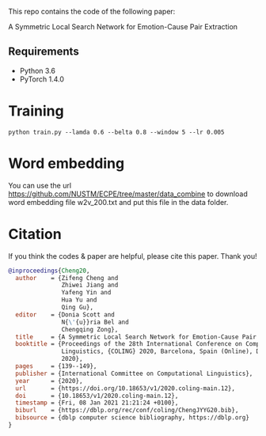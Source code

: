 This repo contains the code of the following paper:

A Symmetric Local Search Network for Emotion-Cause Pair Extraction

## Requirements

- Python 3.6
- PyTorch 1.4.0

# Training
```shell
python train.py --lamda 0.6 --belta 0.8 --window 5 --lr 0.005
```

# Word embedding
You can use the url https://github.com/NUSTM/ECPE/tree/master/data_combine to download word embedding file w2v_200.txt and put this file in the data folder.

# Citation

If you think the codes & paper are helpful, please cite this paper. Thank you! 

``` bibtex
@inproceedings{Cheng20,
  author    = {Zifeng Cheng and
               Zhiwei Jiang and
               Yafeng Yin and
               Hua Yu and
               Qing Gu},
  editor    = {Donia Scott and
               N{\'{u}}ria Bel and
               Chengqing Zong},
  title     = {A Symmetric Local Search Network for Emotion-Cause Pair Extraction},
  booktitle = {Proceedings of the 28th International Conference on Computational
               Linguistics, {COLING} 2020, Barcelona, Spain (Online), December 8-13,
               2020},
  pages     = {139--149},
  publisher = {International Committee on Computational Linguistics},
  year      = {2020},
  url       = {https://doi.org/10.18653/v1/2020.coling-main.12},
  doi       = {10.18653/v1/2020.coling-main.12},
  timestamp = {Fri, 08 Jan 2021 21:21:24 +0100},
  biburl    = {https://dblp.org/rec/conf/coling/ChengJYYG20.bib},
  bibsource = {dblp computer science bibliography, https://dblp.org}
}
```


